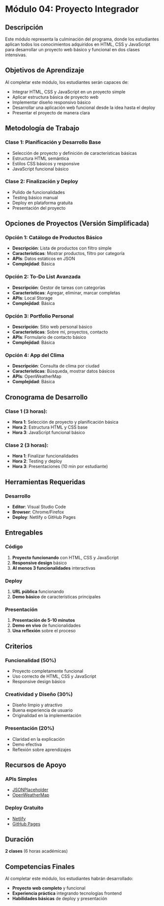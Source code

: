 # Módulo 04: Proyecto Integrador

## Descripción
Este módulo representa la culminación del programa, donde los estudiantes aplican todos los conocimientos adquiridos en HTML, CSS y JavaScript para desarrollar un proyecto web básico y funcional en dos clases intensivas.

## Objetivos de Aprendizaje
Al completar este módulo, los estudiantes serán capaces de:
- Integrar HTML, CSS y JavaScript en un proyecto simple
- Aplicar estructura básica de proyecto web
- Implementar diseño responsivo básico
- Desarrollar una aplicación web funcional desde la idea hasta el deploy
- Presentar el proyecto de manera clara

## Metodología de Trabajo

### Clase 1: Planificación y Desarrollo Base
- Selección de proyecto y definición de características básicas
- Estructura HTML semántica
- Estilos CSS básicos y responsive
- JavaScript funcional básico

### Clase 2: Finalización y Deploy
- Pulido de funcionalidades
- Testing básico manual
- Deploy en plataforma gratuita
- Presentación del proyecto

## Opciones de Proyectos (Versión Simplificada)

### Opción 1: Catálogo de Productos Básico
- **Descripción**: Lista de productos con filtro simple
- **Características**: Mostrar productos, filtro por categoría
- **APIs**: Datos estáticos en JSON
- **Complejidad**: Básica

### Opción 2: To-Do List Avanzada
- **Descripción**: Gestor de tareas con categorías
- **Características**: Agregar, eliminar, marcar completas
- **APIs**: Local Storage
- **Complejidad**: Básica

### Opción 3: Portfolio Personal
- **Descripción**: Sitio web personal básico
- **Características**: Sobre mí, proyectos, contacto
- **APIs**: Formulario de contacto básico
- **Complejidad**: Básica

### Opción 4: App del Clima
- **Descripción**: Consulta de clima por ciudad
- **Características**: Búsqueda, mostrar datos básicos
- **APIs**: OpenWeatherMap
- **Complejidad**: Básica

## Cronograma de Desarrollo

### Clase 1 (3 horas):
- **Hora 1**: Selección de proyecto y planificación básica
- **Hora 2**: Estructura HTML y CSS base
- **Hora 3**: JavaScript funcional básico

### Clase 2 (3 horas):
- **Hora 1**: Finalizar funcionalidades
- **Hora 2**: Testing y deploy
- **Hora 3**: Presentaciones (10 min por estudiante)

## Herramientas Requeridas

### Desarrollo
- **Editor**: Visual Studio Code
- **Browser**: Chrome/Firefox
- **Deploy**: Netlify o GitHub Pages

## Entregables

### Código
1. **Proyecto funcionando** con HTML, CSS y JavaScript
2. **Responsive design** básico
3. **Al menos 3 funcionalidades** interactivas

### Deploy
1. **URL pública** funcionando
2. **Demo básico** de características principales

### Presentación
1. **Presentación de 5-10 minutos**
2. **Demo en vivo** de funcionalidades
3. **Una reflexión** sobre el proceso

## Criterios

### Funcionalidad (50%)
- Proyecto completamente funcional
- Uso correcto de HTML, CSS y JavaScript
- Responsive design básico

### Creatividad y Diseño (30%)
- Diseño limpio y atractivo
- Buena experiencia de usuario
- Originalidad en la implementación

### Presentación (20%)
- Claridad en la explicación
- Demo efectiva
- Reflexión sobre aprendizajes

## Recursos de Apoyo

### APIs Simples
- [JSONPlaceholder](https://jsonplaceholder.typicode.com/)
- [OpenWeatherMap](https://openweathermap.org/api)

### Deploy Gratuito
- [Netlify](https://www.netlify.com/)
- [GitHub Pages](https://pages.github.com/)

## Duración
**2 clases** (6 horas académicas)

## Competencias Finales
Al completar este módulo, los estudiantes habrán desarrollado:
- **Proyecto web completo** y funcional
- **Experiencia práctica** integrando tecnologías frontend
- **Habilidades básicas** de deploy y presentación
